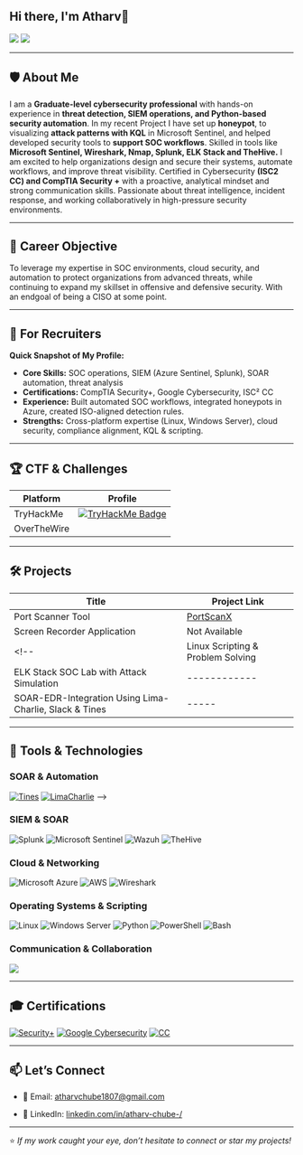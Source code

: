 ## Hi there, I'm Atharv👋
<a href="https://www.linkedin.com/in/atharv-chube"><img src="https://img.shields.io/badge/-LinkedIn-0072b1?&style=for-the-badge&logo=linkedin&logoColor=white" /></a> 
<a href="mailto:atharvchube1807@gmail.com"><img src="https://img.shields.io/badge/-Email_Me-D14836?style=for-the-badge&logo=gmail&logoColor=white" /></a>

---

## 🛡️ About Me
I am a **Graduate-level cybersecurity professional** with hands-on experience in **threat detection, SIEM operations, and Python-based security automation**. In my recent Project I have set up **honeypot**, to visualizing **attack patterns with KQL** in Microsoft Sentinel, and helped developed security tools to **support SOC workflows**. Skilled  in tools like **Microsoft Sentinel, Wireshark, Nmap, Splunk, ELK Stack and TheHive.** I am excited to help organizations design and secure their systems, automate workflows, and improve threat visibility. Certified in Cybersecurity **(ISC2 CC) and CompTIA Security +** with a proactive, analytical mindset and strong communication skills. Passionate about threat intelligence, incident response, and working collaboratively in high-pressure security environments. 

---

## 🎯 Career Objective
To leverage my expertise in SOC environments, cloud security, and automation to protect organizations from advanced threats, while continuing to expand my skillset in offensive and defensive security. With an endgoal of being a CISO at some point.

---

## 📌 For Recruiters
**Quick Snapshot of My Profile:**
- **Core Skills:** SOC operations, SIEM (Azure Sentinel, Splunk), SOAR automation, threat analysis<!--, malware lab setup.-->
- **Certifications:** CompTIA Security+, Google Cybersecurity, ISC² CC<!--, ISO 27001 Lead Auditor.-->
- **Experience:** Built automated SOC workflows, integrated honeypots in Azure, created ISO-aligned detection rules.
- **Strengths:** Cross-platform expertise (Linux, Windows Server), cloud security, compliance alignment, KQL & scripting.

---

## 🏆 CTF & Challenges
| Platform      | Profile |
|---------------|---------|
| TryHackMe     | [<img src="https://tryhackme-badges.s3.amazonaws.com/DEVILshead.png" alt="TryHackMe Badge" />](https://tryhackme.com/p/DEVILshead)
| OverTheWire   | <!-- [![OverTheWire Badge](https://img.shields.io/badge/-Writeups-4EAA25?style=for-the-badge&logo=gnu-bash&logoColor=white)](https://medium.com/@AChube/overthewire-bandit-walkthrough-a-beginners-path-to-master-linux-and-security-) --> |


---
## 🛠️ Projects
| Title                                         | Project Link |
|-----------------------------------------------|--------------|
| Port Scanner Tool                | [PortScanX](https://github.com/apc1807/PortScanX)|
| Screen Recorder Application           | Not Available |
<!--| Linux Scripting & Problem Solving             | ------------ |
| ELK Stack SOC Lab with Attack Simulation      | ------------ |
| SOAR-EDR-Integration Using Lima-Charlie, Slack & Tines |-----|

---

## 🔧 Tools & Technologies

### SOAR & Automation
[![Tines](https://img.shields.io/badge/-Tines-0072b1?&style=for-the-badge&logo=Tines&logoColor=white)](https://github.com/AChube/SOAR-EDR-Integration-Using-Lima-Charlie-Slack-Tines/tree/main)
[![LimaCharlie](https://img.shields.io/badge/-LimaCharlie-4D4D4D?&style=for-the-badge&logo=LimaCharlie&logoColor=white)](https://github.com/apc1807/SOAR-EDR-Integration-Using-Lima-Charlie-Slack-Tines/tree/main)
-->

### SIEM & SOAR
![Splunk](https://img.shields.io/badge/-Splunk-000000?style=for-the-badge&logo=Splunk&logoColor=white) ![Microsoft Sentinel](https://img.shields.io/badge/-Microsoft_Sentinel-0078D4?&style=for-the-badge&logo=Microsoft&logoColor=white) <!--(https://medium.com/@AChube/azure-honeypot-tracking-cyber-attacks-in-real-time-with-microsoft-sentinel-)--> ![Wazuh](https://img.shields.io/badge/-Wazuh-0047AB?style=for-the-badge&logo=Security&logoColor=white) <!--(https://medium.com/@AChube/comprehensive-soc-automation-project-integrating-wazuh-soar-and-thehive-)--> ![TheHive](https://img.shields.io/badge/-TheHive-FFD700?style=for-the-badge) <!--(https://medium.com/@AChube/comprehensive-soc-automation-project-integrating-wazuh-soar-and-thehive-)-->

### Cloud & Networking
![Microsoft Azure](https://img.shields.io/badge/-Microsoft_Azure-0078D4?&style=for-the-badge&logo=Microsoft-Azure&logoColor=white) <!--(https://medium.com/@AChube/azure-honeypot-tracking-cyber-attacks-in-real-time-with-microsoft-sentinel)--> ![AWS](https://img.shields.io/badge/-AWS-232F3E?style=for-the-badge&logo=amazon-aws&logoColor=white) ![Wireshark](https://img.shields.io/badge/-Wireshark-1679A7?&style=for-the-badge&logo=Wireshark&logoColor=white)

### Operating Systems & Scripting
![Linux](https://img.shields.io/badge/-Linux-FCC624?&style=for-the-badge&logo=Linux&logoColor=black) <!--(https://medium.com/@AChube/overthewire-bandit-walkthrough-a-beginners-path-to-master-linux-and-security-)--> ![Windows Server](https://img.shields.io/badge/-Windows_Server-0078D4?&style=for-the-badge&logo=Windows&logoColor=white) ![Python](https://img.shields.io/badge/-Python-3776AB?&style=for-the-badge&logo=Python&logoColor=white) ![PowerShell](https://img.shields.io/badge/-PowerShell-5391FE?&style=for-the-badge&logo=powershell&logoColor=white) ![Bash](https://img.shields.io/badge/-Bash_Scripting-4EAA25?&style=for-the-badge&logo=GNU-Bash&logoColor=white)

### Communication & Collaboration
<div>
   <!-- <a href="https://github.com/MHase00/SOAR-EDR-Integration-Using-Lima-Charlie-Slack-Tines/tree/main">--><img src="https://img.shields.io/badge/-Slack-4A154B?&style=for-the-badge&logo=Slack&logoColor=white" />  <!--</a>
</div> -->

</details>

---

## 🎓 Certifications
[![Security+](https://img.shields.io/badge/-Security%2B-FF0000?&style=for-the-badge&logo=CompTIA&logoColor=white)](https://www.credly.com/earner/earned/badge/58a2d447-afb5-4c56-b0fb-6c1acb233db4)
[![Google Cybersecurity](https://img.shields.io/badge/-Google%20Cybersecurity-4285F4?&style=for-the-badge&logo=Google&logoColor=white)](https://www.credly.com/earner/earned/badge/e5434f75-ecec-4adc-8829-bf2718731c25)
[![CC](https://img.shields.io/badge/CC-FFFFFF?style=for-the-badge&logo=ISC2&logoColor=black)](https://www.credly.com/earner/earned/badge/5c4cb335-a7cc-47a9-918a-130a940e0b7c)

<!-- [![ISO 27001 Lead Auditor](https://img.shields.io/badge/ISO%2027001%3A2022-Lead%20Auditor-6A0DAD?&style=for-the-badge)](https://www.credly.com/badges/002e9428-b53b-4df7-9d00-058ec292009b/public_url) -->

---

## 📫 Let’s Connect
- 📧 Email: atharvchube1807@gmail.com  
<!-- 🌐 Medium: [AChube](https://medium.com/@atharvchube)  -->
- 💼 LinkedIn: [linkedin.com/in/atharv-chube-/](https://www.linkedin.com/in/atharv-chube-/)  
---

⭐ *If my work caught your eye, don’t hesitate to connect or star my projects!*



<!--
**apc1807/apc1807** is a ✨ _special_ ✨ repository because its `README.md` (this file) appears on your GitHub profile.

Here are some ideas to get you started:

- 🔭 I’m currently working on ...
- 🌱 I’m currently learning ...
- 👯 I’m looking to collaborate on ...
- 🤔 I’m looking for help with ...
- 💬 Ask me about ...
- 📫 How to reach me: ...
- 😄 Pronouns: ...
- ⚡ Fun fact: ...
-->


